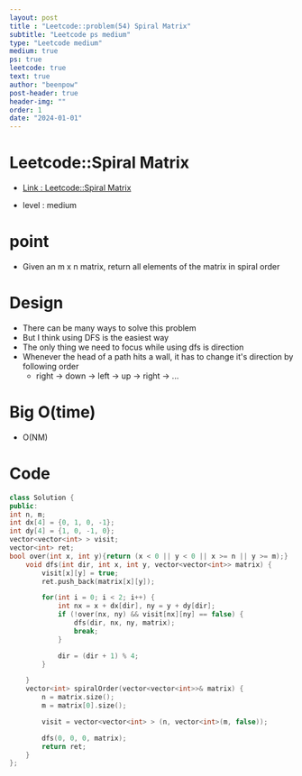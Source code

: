 ```yaml
---
layout: post
title : "Leetcode::problem(54) Spiral Matrix"
subtitle: "Leetcode ps medium"
type: "Leetcode medium"
medium: true
ps: true
leetcode: true
text: true
author: "beenpow"
post-header: true
header-img: ""
order: 1
date: "2024-01-01"
---
```


# Leetcode::Spiral Matrix
- [Link : Leetcode::Spiral Matrix](https://leetcode.com/problems/spiral-matrix/description/)

- level : medium

# point
- Given an m x n matrix, return all elements of the matrix in spiral order

# Design
- There can be many ways to solve this problem
- But I think using DFS is the easiest way
- The only thing we need to focus while using dfs is direction
- Whenever the head of a path hits a wall, it has to change it's direction by following order
  - right -> down -> left -> up -> right -> ...


# Big O(time)
- O(NM)

# Code

```cpp
class Solution {
public:
int n, m;
int dx[4] = {0, 1, 0, -1};
int dy[4] = {1, 0, -1, 0};
vector<vector<int> > visit;
vector<int> ret;
bool over(int x, int y){return (x < 0 || y < 0 || x >= n || y >= m);}
    void dfs(int dir, int x, int y, vector<vector<int>> matrix) {
        visit[x][y] = true;
        ret.push_back(matrix[x][y]);

        for(int i = 0; i < 2; i++) {
            int nx = x + dx[dir], ny = y + dy[dir];
            if (!over(nx, ny) && visit[nx][ny] == false) {
                dfs(dir, nx, ny, matrix);
                break;
            }

            dir = (dir + 1) % 4;
        }

    }
    vector<int> spiralOrder(vector<vector<int>>& matrix) {
        n = matrix.size();
        m = matrix[0].size();

        visit = vector<vector<int> > (n, vector<int>(m, false));

        dfs(0, 0, 0, matrix);
        return ret;
    }
};
```
